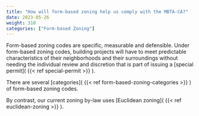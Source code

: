 ```yaml
---
title: "How will form-based zoning help us comply with the MBTA-CA?"
date: 2023-05-26
weight: 310
categories: ["Form-based Zoning"]
---
```

Form-based zoning codes are specific, measurable and defensible. Under form-based zoning codes, building projects will have to meet predictable characteristics of their neighborhoods and their surroundings without needing the individual review and discretion that is part of issuing a [special permit]( {{< ref special-permit >}} ).

There are several [categories]( {{< ref form-based-zoning-categories >}} ) of form-based zoning codes.

By contrast, our current zoning by-law uses [Euclidean zoning]( {{< ref euclidean-zoning >}} ).
